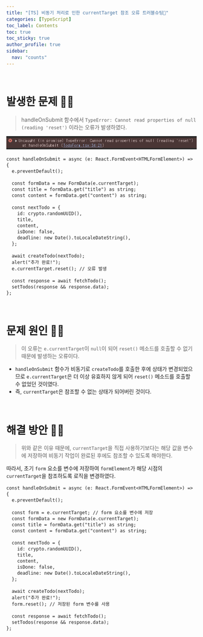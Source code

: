 ```yaml
---
title: "[TS] 비동기 처리로 인한 currentTarget 참조 오류 트러블슈팅💫"
categories: [TypeScript]
toc_label: Contents
toc: true
toc_sticky: true
author_profile: true
sidebar:
  nav: "counts"
---
```


<br>

# 발생한 문제 🤦‍♀️

> handleOnSubmit 함수에서 `TypeError: Cannot read properties of null (reading 'reset')` 이라는 오류가 발생하였다.

![](/assets/images/2024/2024-09-21-20-12-47.png)

```tsx
const handleOnSubmit = async (e: React.FormEvent<HTMLFormElement>) => {
  e.preventDefault();

  const formData = new FormData(e.currentTarget);
  const title = formData.get("title") as string;
  const content = formData.get("content") as string;

  const nextTodo = {
    id: crypto.randomUUID(),
    title,
    content,
    isDone: false,
    deadline: new Date().toLocaleDateString(),
  };

  await createTodo(nextTodo);
  alert("추가 완료!");
  e.currentTarget.reset(); // 오류 발생

  const response = await fetchTodo();
  setTodos(response && response.data);
};
```

<br>

# 문제 원인 🤷‍♀️

> 이 오류는 `e.currentTarget`이 `null`이 되어 `reset()` 메소드를 호출할 수 없기 때문에 발생하는 오류이다.

- `handleOnSubmit` 함수가 비동기로 `createTodo`를 호출한 후에 상태가 변경되었으므로 `e.currentTarget`은 더 이상 유효하지 않게 되어 `reset()` 메소드를 호출할 수 없었던 것이였다.
- 즉, `currentTarget`은 참조할 수 없는 상태가 되어버린 것이다.

<br>

# 해결 방안 💁‍♀️

> 위와 같은 이유 때문에, `currentTarget`을 직접 사용하기보다는 해당 값을 변수에 저장하여 비동기 작업이 완료된 후에도 참조할 수 있도록 해야한다.

따라서, 초기 `form` 요소를 변수에 저장하여 `formElement`가 해당 시점의 `currentTarget`을 참조하도록 로직을 변경하였다.

```tsx
const handleOnSubmit = async (e: React.FormEvent<HTMLFormElement>) => {
  e.preventDefault();

  const form = e.currentTarget; // form 요소를 변수에 저장
  const formData = new FormData(e.currentTarget);
  const title = formData.get("title") as string;
  const content = formData.get("content") as string;

  const nextTodo = {
    id: crypto.randomUUID(),
    title,
    content,
    isDone: false,
    deadline: new Date().toLocaleDateString(),
  };

  await createTodo(nextTodo);
  alert("추가 완료!");
  form.reset(); // 저장된 form 변수를 사용

  const response = await fetchTodo();
  setTodos(response && response.data);
};
```

<br>
